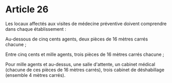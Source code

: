 # Article 26

Les locaux affectés aux visites de médecine préventive doivent comprendre dans chaque établissement :

Au-dessous de cinq cents agents, deux pièces de 16 mètres carrés chacune ;

Entre cinq cents et mille agents, trois pièces de 16 mètres carrés chacune ;

Pour mille agents et au-dessus, une salle d'attente, un cabinet médical (chacune de ces pièces de 16 mètres carrés), trois cabinet de déshabillage (ensemble 4 mètres carrés).
